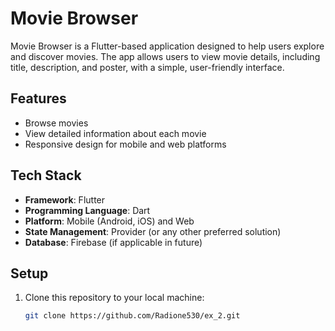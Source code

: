 # Movie Browser

Movie Browser is a Flutter-based application designed to help users explore and discover movies. The app allows users to view movie details, including title, description, and poster, with a simple, user-friendly interface.

## Features

- Browse movies
- View detailed information about each movie
- Responsive design for mobile and web platforms

## Tech Stack

- **Framework**: Flutter
- **Programming Language**: Dart
- **Platform**: Mobile (Android, iOS) and Web
- **State Management**: Provider (or any other preferred solution)
- **Database**: Firebase (if applicable in future)

## Setup

1. Clone this repository to your local machine:
   ```bash
   git clone https://github.com/Radione530/ex_2.git
